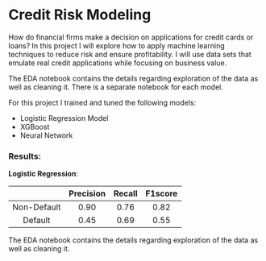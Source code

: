 # Credit Risk Modeling

How do financial firms make a decision on applications for credit cards or loans? In this project I will explore how to apply machine learning techniques to reduce risk and ensure profitability. I will use data sets that emulate real credit applications while focusing on business value.

The EDA notebook contains the details regarding exploration of the data as well as cleaning it. There is a separate notebook for each model.

For this project I trained and tuned the following models:

- Logistic Regression Model
- XGBoost
- Neural Network

### Results:

<b>Logistic Regression</b>:
        
|   	       | Precision 	| Recall	|  F1score |
|:----------:|:----------:|:-------:|:--------:|
|Non-Default |      0.90	|   	0.76|   	0.82 | 
|Default     |      0.45	|   	0.69|   	0.55 |


The EDA notebook contains the details regarding exploration of the data as well as cleaning it.

